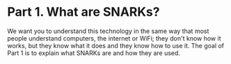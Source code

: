 # Part 1. What are SNARKs?

We want you to understand this technology in the same way that most people understand computers, the internet or WiFi; they don't know how it works, but they know what it does and they know how to use it. The goal of Part 1 is to explain what SNARKs are and how they are used.&#x20;
